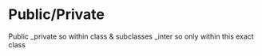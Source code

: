# Public/Private
Public
_private so within class & subclasses
_inter so only within this exact class
